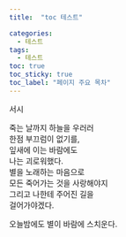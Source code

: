 ```yaml
---
title:  "toc 테스트"

categories:
  - 테스트
tags:
  - 테스트
toc: true
toc_sticky: true
toc_label: "페이지 주요 목차"
---
```


서시

죽는 날까지 하늘을 우러러  
한점 부끄럼이 없기를,  
잎새에 이는 바람에도  
나는 괴로워했다.  
별을 노래하는 마음으로  
모든 죽어가는 것을 사랑해야지  
그리고 나한테 주어진 길을  
걸어가야겠다.  

오늘밤에도 별이 바람에 스치운다.
